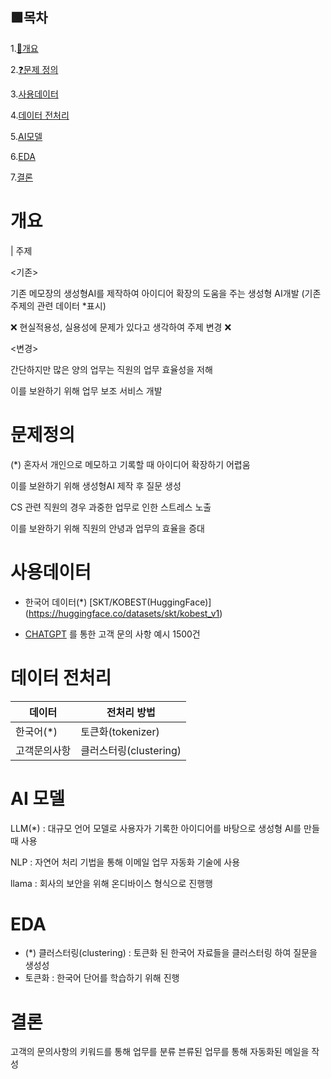 

## 🟩목차

1.[📍개요](#개요)

2.[❓문제 정의](#문제정의)

3.[사용데이터](#사용데이터)

4.[데이터 전처리](#데이터전처리)

5.[AI모델](#AI모델)

6.[EDA](#EDA)

7.[결론](#결론)


# 개요

| 주제

<기존>

기존 메모장의 생성형AI를 제작하여 아이디어 확장의 도움을 주는 
생성형 AI개발 (기존 주제의 관련 데이터 *표시)

❌ 현실적용성, 실용성에 문제가 있다고 생각하여 주제 변경 ❌

<변경>

간단하지만 많은 양의 업무는 직원의 업무 효율성을 저해

이를 보완하기 위해 업무 보조 서비스 개발


# 문제정의

(*) 혼자서 개인으로 메모하고 기록할 때 아이디어 확장하기 어렵움

이를 보완하기 위해 생성형AI 제작 후 질문 생성



CS 관련 직원의 경우 과중한 업무로 인한 스트레스 노출

이를 보완하기 위해 직원의 안녕과 업무의 효율을 증대 

# 사용데이터
- 한국어 데이터(*)
[SKT/KOBEST(HuggingFace)] 
(https://huggingface.co/datasets/skt/kobest_v1)



- [CHATGPT](https://chatgpt.com/) 를 통한 고객 문의 사항 예시 1500건 


# 데이터 전처리

|데이터| 전처리 방법|
|-----|-----|
|한국어(*)|토큰화(tokenizer)|
|고객문의사항 |클러스터링(clustering)|


# AI 모델

LLM(*) :  대규모 언어 모델로 사용자가 기록한 아이디어를 바탕으로 생성형 AI를 만들 때 사용


NLP : 자연어 처리 기법을 통해 이메일 업무 자동화 기술에 사용

llama : 회사의 보안을 위해 온디바이스 형식으로 진행행

# EDA
* (*) 클러스터링(clustering)  : 
 토큰화 된 한국어 자료들을 클러스터링 하여 질문을 생성성
* 토큰화 : 한국어 단어를 학습하기 위해 진행


# 결론 

고객의 문의사항의 키워드를 통해 업무를 분류
븐류된 업무를 통해 자동화된 메일을 작성









